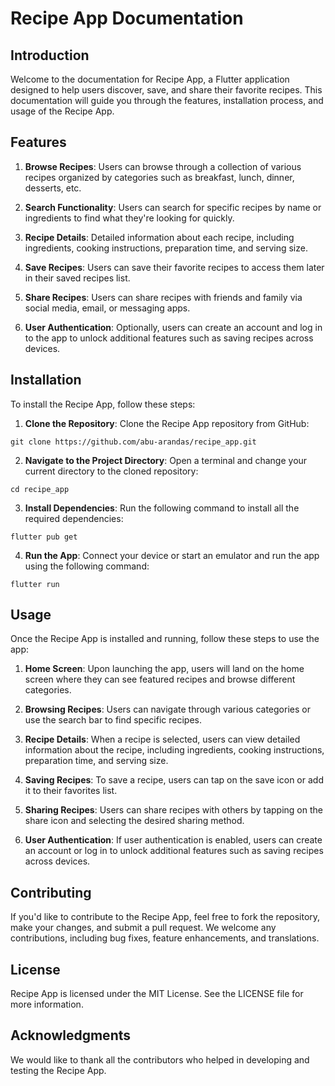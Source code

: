 # Recipe App Documentation

## Introduction

Welcome to the documentation for Recipe App, a Flutter application designed to help users discover, save, and share their favorite recipes. This documentation will guide you through the features, installation process, and usage of the Recipe App.

## Features

1. **Browse Recipes**: Users can browse through a collection of various recipes organized by categories such as breakfast, lunch, dinner, desserts, etc.

2. **Search Functionality**: Users can search for specific recipes by name or ingredients to find what they're looking for quickly.

3. **Recipe Details**: Detailed information about each recipe, including ingredients, cooking instructions, preparation time, and serving size.

4. **Save Recipes**: Users can save their favorite recipes to access them later in their saved recipes list.

5. **Share Recipes**: Users can share recipes with friends and family via social media, email, or messaging apps.

6. **User Authentication**: Optionally, users can create an account and log in to the app to unlock additional features such as saving recipes across devices.

## Installation

To install the Recipe App, follow these steps:

1. **Clone the Repository**: Clone the Recipe App repository from GitHub:

```
git clone https://github.com/abu-arandas/recipe_app.git
```

2. **Navigate to the Project Directory**: Open a terminal and change your current directory to the cloned repository:

```
cd recipe_app
```

3. **Install Dependencies**: Run the following command to install all the required dependencies:

```
flutter pub get
```

4. **Run the App**: Connect your device or start an emulator and run the app using the following command:

```
flutter run
```

## Usage

Once the Recipe App is installed and running, follow these steps to use the app:

1. **Home Screen**: Upon launching the app, users will land on the home screen where they can see featured recipes and browse different categories.

2. **Browsing Recipes**: Users can navigate through various categories or use the search bar to find specific recipes.

3. **Recipe Details**: When a recipe is selected, users can view detailed information about the recipe, including ingredients, cooking instructions, preparation time, and serving size.

4. **Saving Recipes**: To save a recipe, users can tap on the save icon or add it to their favorites list.

5. **Sharing Recipes**: Users can share recipes with others by tapping on the share icon and selecting the desired sharing method.

6. **User Authentication**: If user authentication is enabled, users can create an account or log in to unlock additional features such as saving recipes across devices.

## Contributing

If you'd like to contribute to the Recipe App, feel free to fork the repository, make your changes, and submit a pull request. We welcome any contributions, including bug fixes, feature enhancements, and translations.

## License

Recipe App is licensed under the MIT License. See the LICENSE file for more information.

## Acknowledgments

We would like to thank all the contributors who helped in developing and testing the Recipe App.
